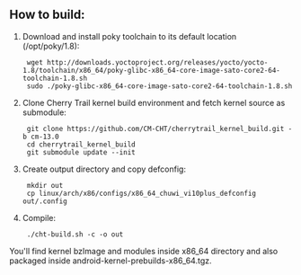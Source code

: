 How to build:
-------------

1. Download and install poky toolchain to its default location (/opt/poky/1.8):

        wget http://downloads.yoctoproject.org/releases/yocto/yocto-1.8/toolchain/x86_64/poky-glibc-x86_64-core-image-sato-core2-64-toolchain-1.8.sh
        sudo ./poky-glibc-x86_64-core-image-sato-core2-64-toolchain-1.8.sh

2. Clone Cherry Trail kernel build environment and fetch kernel source as submodule:

        git clone https://github.com/CM-CHT/cherrytrail_kernel_build.git -b cm-13.0
        cd cherrytrail_kernel_build
        git submodule update --init

3. Create output directory and copy defconfig:

        mkdir out
        cp linux/arch/x86/configs/x86_64_chuwi_vi10plus_defconfig out/.config

4. Compile:

        ./cht-build.sh -c -o out

You'll find kernel bzImage and modules inside x86_64 directory and also packaged inside android-kernel-prebuilds-x86_64.tgz.
